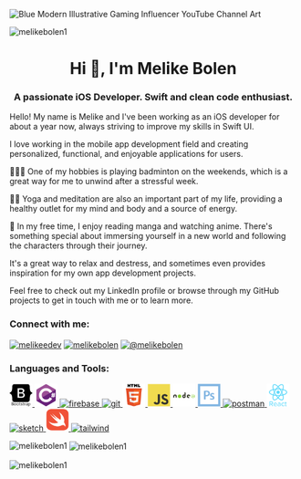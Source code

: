![Blue Modern Illustrative Gaming Influencer YouTube Channel Art](https://user-images.githubusercontent.com/96572733/192104103-107908fb-d193-4abe-a5c0-8b862d785921.png)

<p align="left"> <img src="https://komarev.com/ghpvc/?username=melikebolen1&label=Profile%20views&color=0e75b6&style=flat" alt="melikebolen1" /> </p>


<h1 align="center">Hi 👋, I'm Melike Bolen</h1>
<h3 align="center">A passionate iOS Developer. Swift and clean code enthusiast.</h3>

Hello! My name is Melike and I've been working as an iOS developer for about a year now, always striving to improve my skills in Swift UI. 

I love working in the mobile app development field and creating personalized, functional, and enjoyable applications for users.


<p> 🧚🏻‍♀️ One of my hobbies is playing badminton on the weekends, which is a great way for me to unwind after a stressful week. </p>
<p> 🧘🏻 Yoga and meditation are also an important part of my life, providing a healthy outlet for my mind and body and a source of energy. </p>
<p> 🦄 In my free time, I enjoy reading manga and watching anime. There's something special about immersing yourself in a new world and following the characters through their journey. </p> It's a great way to relax and destress, and sometimes even provides inspiration for my own app development projects. 


Feel free to check out my LinkedIn profile or browse through my GitHub projects to get in touch with me or to learn more.

<h3 align="left">Connect with me:</h3>
<p align="left">
<a href="https://twitter.com/melikeedev" target="blank"><img align="center" src="https://raw.githubusercontent.com/rahuldkjain/github-profile-readme-generator/master/src/images/icons/Social/twitter.svg" alt="melikeedev" height="30" width="40" /></a>
<a href="https://linkedin.com/in/melikebolen" target="blank"><img align="center" src="https://raw.githubusercontent.com/rahuldkjain/github-profile-readme-generator/master/src/images/icons/Social/linked-in-alt.svg" alt="melikebolen" height="30" width="40" /></a>
<a href="https://medium.com/@melikebolen" target="blank"><img align="center" src="https://raw.githubusercontent.com/rahuldkjain/github-profile-readme-generator/master/src/images/icons/Social/medium.svg" alt="@melikebolen" height="30" width="40" /></a>
</p>

<h3 align="left">Languages and Tools:</h3>
<p align="left"> <a href="https://getbootstrap.com" target="_blank" rel="noreferrer"> <img src="https://raw.githubusercontent.com/devicons/devicon/master/icons/bootstrap/bootstrap-plain-wordmark.svg" alt="bootstrap" width="40" height="40"/> </a> <a href="https://www.w3schools.com/cs/" target="_blank" rel="noreferrer"> <img src="https://raw.githubusercontent.com/devicons/devicon/master/icons/csharp/csharp-original.svg" alt="csharp" width="40" height="40"/> </a> <a href="https://firebase.google.com/" target="_blank" rel="noreferrer"> <img src="https://www.vectorlogo.zone/logos/firebase/firebase-icon.svg" alt="firebase" width="40" height="40"/> </a> <a href="https://git-scm.com/" target="_blank" rel="noreferrer"> <img src="https://www.vectorlogo.zone/logos/git-scm/git-scm-icon.svg" alt="git" width="40" height="40"/> </a> <a href="https://www.w3.org/html/" target="_blank" rel="noreferrer"> <img src="https://raw.githubusercontent.com/devicons/devicon/master/icons/html5/html5-original-wordmark.svg" alt="html5" width="40" height="40"/> </a> <a href="https://developer.mozilla.org/en-US/docs/Web/JavaScript" target="_blank" rel="noreferrer"> <img src="https://raw.githubusercontent.com/devicons/devicon/master/icons/javascript/javascript-original.svg" alt="javascript" width="40" height="40"/> </a> <a href="https://nodejs.org" target="_blank" rel="noreferrer"> <img src="https://raw.githubusercontent.com/devicons/devicon/master/icons/nodejs/nodejs-original-wordmark.svg" alt="nodejs" width="40" height="40"/> </a> <a href="https://www.photoshop.com/en" target="_blank" rel="noreferrer"> <img src="https://raw.githubusercontent.com/devicons/devicon/master/icons/photoshop/photoshop-line.svg" alt="photoshop" width="40" height="40"/> </a> <a href="https://postman.com" target="_blank" rel="noreferrer"> <img src="https://www.vectorlogo.zone/logos/getpostman/getpostman-icon.svg" alt="postman" width="40" height="40"/> </a> <a href="https://reactjs.org/" target="_blank" rel="noreferrer"> <img src="https://raw.githubusercontent.com/devicons/devicon/master/icons/react/react-original-wordmark.svg" alt="react" width="40" height="40"/> </a> <a href="https://reactnative.dev/" target="_blank" rel="noreferrer">  </a> <a href="https://www.sketch.com/" target="_blank" rel="noreferrer"> <img src="https://www.vectorlogo.zone/logos/sketchapp/sketchapp-icon.svg" alt="sketch" width="40" height="40"/> </a> <a href="https://developer.apple.com/swift/" target="_blank" rel="noreferrer"> <img src="https://raw.githubusercontent.com/devicons/devicon/master/icons/swift/swift-original.svg" alt="swift" width="40" height="40"/> </a> <a href="https://tailwindcss.com/" target="_blank" rel="noreferrer"> <img src="https://www.vectorlogo.zone/logos/tailwindcss/tailwindcss-icon.svg" alt="tailwind" width="40" height="40"/> </a> </p>

<p><img align="left" src="https://github-readme-stats.vercel.app/api/top-langs?username=melikebolen1&show_icons=true&locale=en&layout=compact" alt="melikebolen1" /></p>

<p>&nbsp;<img align="center" src="https://github-readme-stats.vercel.app/api?username=melikebolen1&show_icons=true&locale=en" alt="melikebolen1" /></p>

<p><img align="center" src="https://github-readme-streak-stats.herokuapp.com/?user=melikebolen1&" alt="melikebolen1" /></p>

